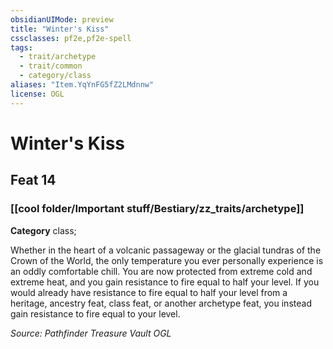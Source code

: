 ```yaml
---
obsidianUIMode: preview
title: "Winter's Kiss"
cssclasses: pf2e,pf2e-spell
tags:
  - trait/archetype
  - trait/common
  - category/class
aliases: "Item.YqYnFG5fZ2LMdnnw"
license: OGL
---
```

# Winter's Kiss
## Feat 14
### [[cool folder/Important stuff/Bestiary/zz_traits/archetype]]

**Category** class; 




Whether in the heart of a volcanic passageway or the glacial tundras of the Crown of the World, the only temperature you ever personally experience is an oddly comfortable chill. You are now protected from extreme cold and extreme heat, and you gain resistance to fire equal to half your level. If you would already have resistance to fire equal to half your level from a heritage, ancestry feat, class feat, or another archetype feat, you instead gain resistance to fire equal to your level.

*Source: Pathfinder Treasure Vault*
*OGL*